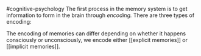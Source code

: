 #cognitive-psychology 
The first process in the memory system is to get information to form in the brain through *encoding.* There are three types of encoding:

The encoding of memories can differ depending on whether it happens consciously or unconsciously, we encode either [[explicit memories]] or [[implicit memories]].